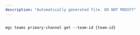 ```yaml
---
description: "Automatically generated file. DO NOT MODIFY"
---
```


```cli

mgc teams primary-channel get --team-id {team-id}

```